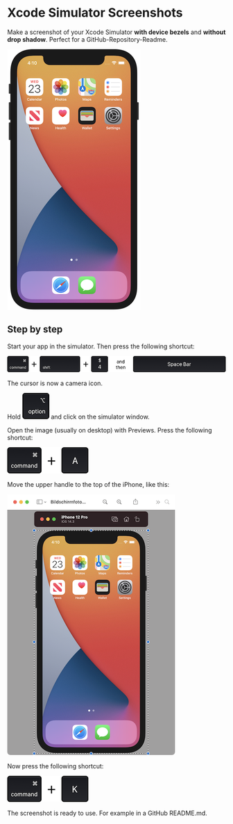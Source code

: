 # Xcode Simulator Screenshots
Make a screenshot of your Xcode Simulator **with device bezels** and **without drop shadow**. Perfect for a GitHub-Repository-Readme.

!["Finished Screenshot"](images/screenshot_result.png)

## Step by step

Start your app in the simulator. Then press the following shortcut:

![Shortcut for Screenshot, Command + Shift + 4, then Space Bar](images/shortcut_screenshotWindow.png)

The cursor is now a camera icon. 

Hold 
![Alt Key](images/shortcut_option.png) 
and click on the simulator window.

Open the image (usually on desktop) with Previews. Press the following shortcut:

!["Shortcut Select all"](images/shortcut_selectAll.png)

Move the upper handle to the top of the iPhone, like this:

![Screenshot Previews](images/screenshot_crop_preview.png)

Now press the following shortcut:

!["Option + K"](images/shortcut_crop.png)

The screenshot is ready to use. For example in a GitHub README.md.

